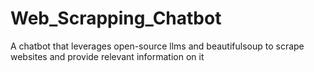 # Web_Scrapping_Chatbot
A chatbot that leverages open-source llms  and beautifulsoup to scrape websites and provide relevant information on it
